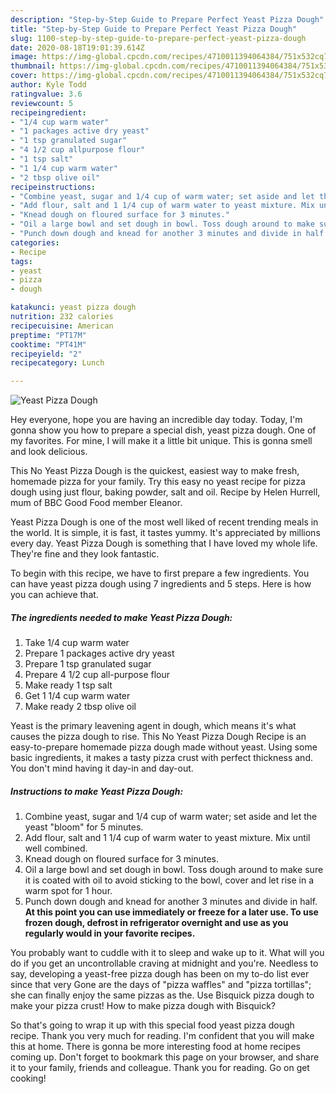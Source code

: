 ```yaml
---
description: "Step-by-Step Guide to Prepare Perfect Yeast Pizza Dough"
title: "Step-by-Step Guide to Prepare Perfect Yeast Pizza Dough"
slug: 1100-step-by-step-guide-to-prepare-perfect-yeast-pizza-dough
date: 2020-08-18T19:01:39.614Z
image: https://img-global.cpcdn.com/recipes/4710011394064384/751x532cq70/yeast-pizza-dough-recipe-main-photo.jpg
thumbnail: https://img-global.cpcdn.com/recipes/4710011394064384/751x532cq70/yeast-pizza-dough-recipe-main-photo.jpg
cover: https://img-global.cpcdn.com/recipes/4710011394064384/751x532cq70/yeast-pizza-dough-recipe-main-photo.jpg
author: Kyle Todd
ratingvalue: 3.6
reviewcount: 5
recipeingredient:
- "1/4 cup warm water"
- "1 packages active dry yeast"
- "1 tsp granulated sugar"
- "4 1/2 cup allpurpose flour"
- "1 tsp salt"
- "1 1/4 cup warm water"
- "2 tbsp olive oil"
recipeinstructions:
- "Combine yeast, sugar and 1/4 cup of warm water; set aside and let the yeast &#34;bloom&#34; for 5 minutes."
- "Add flour, salt and 1 1/4 cup of warm water to yeast mixture. Mix until well combined."
- "Knead dough on floured surface for 3 minutes."
- "Oil a large bowl and set dough in bowl. Toss dough around to make sure it is coated with oil to avoid sticking to the bowl, cover and let rise in a warm spot for 1 hour."
- "Punch down dough and knead for another 3 minutes and divide in half. **At this point you can use immediately or freeze for a later use. To use frozen dough, defrost in refrigerator overnight and use as you regularly would in your favorite recipes.**"
categories:
- Recipe
tags:
- yeast
- pizza
- dough

katakunci: yeast pizza dough 
nutrition: 232 calories
recipecuisine: American
preptime: "PT17M"
cooktime: "PT41M"
recipeyield: "2"
recipecategory: Lunch

---
```



![Yeast Pizza Dough](https://img-global.cpcdn.com/recipes/4710011394064384/751x532cq70/yeast-pizza-dough-recipe-main-photo.jpg)

Hey everyone, hope you are having an incredible day today. Today, I'm gonna show you how to prepare a special dish, yeast pizza dough. One of my favorites. For mine, I will make it a little bit unique. This is gonna smell and look delicious.

This No Yeast Pizza Dough is the quickest, easiest way to make fresh, homemade pizza for your family. Try this easy no yeast recipe for pizza dough using just flour, baking powder, salt and oil. Recipe by Helen Hurrell, mum of BBC Good Food member Eleanor.

Yeast Pizza Dough is one of the most well liked of recent trending meals in the world. It is simple, it is fast, it tastes yummy. It's appreciated by millions every day. Yeast Pizza Dough is something that I have loved my whole life. They're fine and they look fantastic.


To begin with this recipe, we have to first prepare a few ingredients. You can have yeast pizza dough using 7 ingredients and 5 steps. Here is how you can achieve that.

<!--inarticleads1-->

##### The ingredients needed to make Yeast Pizza Dough:

1. Take 1/4 cup warm water
1. Prepare 1 packages active dry yeast
1. Prepare 1 tsp granulated sugar
1. Prepare 4 1/2 cup all-purpose flour
1. Make ready 1 tsp salt
1. Get 1 1/4 cup warm water
1. Make ready 2 tbsp olive oil


Yeast is the primary leavening agent in dough, which means it&#39;s what causes the pizza dough to rise. This No Yeast Pizza Dough Recipe is an easy-to-prepare homemade pizza dough made without yeast. Using some basic ingredients, it makes a tasty pizza crust with perfect thickness and. You don&#39;t mind having it day-in and day-out. 

<!--inarticleads2-->

##### Instructions to make Yeast Pizza Dough:

1. Combine yeast, sugar and 1/4 cup of warm water; set aside and let the yeast &#34;bloom&#34; for 5 minutes.
1. Add flour, salt and 1 1/4 cup of warm water to yeast mixture. Mix until well combined.
1. Knead dough on floured surface for 3 minutes.
1. Oil a large bowl and set dough in bowl. Toss dough around to make sure it is coated with oil to avoid sticking to the bowl, cover and let rise in a warm spot for 1 hour.
1. Punch down dough and knead for another 3 minutes and divide in half. **At this point you can use immediately or freeze for a later use. To use frozen dough, defrost in refrigerator overnight and use as you regularly would in your favorite recipes.**


You probably want to cuddle with it to sleep and wake up to it. What will you do if you get an uncontrollable craving at midnight and you&#39;re. Needless to say, developing a yeast-free pizza dough has been on my to-do list ever since that very Gone are the days of &#34;pizza waffles&#34; and &#34;pizza tortillas&#34;; she can finally enjoy the same pizzas as the. Use Bisquick pizza dough to make your pizza crust! How to make pizza dough with Bisquick? 

So that's going to wrap it up with this special food yeast pizza dough recipe. Thank you very much for reading. I'm confident that you will make this at home. There is gonna be more interesting food at home recipes coming up. Don't forget to bookmark this page on your browser, and share it to your family, friends and colleague. Thank you for reading. Go on get cooking!

